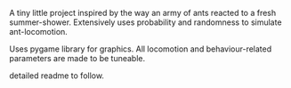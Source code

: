 A tiny little project inspired by the way an army of ants reacted to a fresh summer-shower. 
Extensively uses probability and randomness to simulate ant-locomotion. 

Uses pygame library for graphics. All locomotion and behaviour-related parameters are made to be tuneable.

detailed readme to follow.
